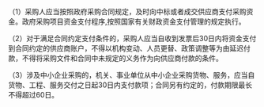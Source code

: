 （1）采购人应当按照政府采购合同规定，及时向中标或者成交供应商支付采购资金。政府采购项目资金支付程序,按照国家有关财政资金支付管理的规定执行。

（2）对于满足合同约定支付条件的，采购人应当自收到发票后30日内将资金支付到合同约定的供应商账户，不得以机构变动、人员更替、政策调整等为由延迟付款，不得将采购文件和合同中未规定的义务作为向供应商付款的条件。

（3）涉及中小企业采购的，机关、事业单位从中小企业采购货物、服务，应当自货物、工程、服务交付之日起30日内支付款项；合同另有约定的，付款期限最长不得超过60日。